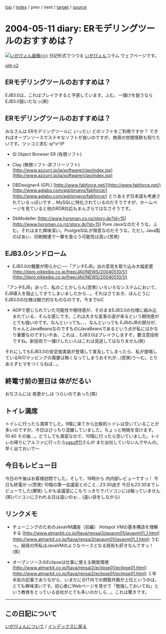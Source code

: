 [top](https://igapyon.github.io/diary/) 
 / [index](https://igapyon.github.io/diary/2004/index.html) 
 / prev 
 / next 
 / [target](https://igapyon.github.io/diary/2004/ig040511.html) 
 / [source](https://github.com/igapyon/diary/blob/gh-pages/2004/ig040511.html.src.md) 

2004-05-11 diary: ERモデリングツールのおすすめは？
=====================================================================================================
[![いがぴょん画像(小)](https://igapyon.github.io/diary/images/iga200306s.jpg "いがぴょん")](https://igapyon.github.io/diary/memo/memoigapyon.html) 日記形式でつづる [いがぴょん](https://igapyon.github.io/diary/memo/memoigapyon.html)コラム ウェブページです。

[old-v2](ig040511-orig.html)

## ERモデリングツールのおすすめは？

EJB3.0は、これはブレイクすると予感しています。ふむ、一儲けを狙うならEJB3.0狙いだなっ(笑)


## ERモデリングツールのおすすめは？

みなさんは ERモデリングツールに いったい どのソフトをご利用ですか？ できればオープンソースでステキなソフトが良いのですが、商用の世間情勢も知りたいです。ツッコミ求む q(^o^)P

* SI Object Browser ER (有償ソフト)
  
* Clay (無償ソフト-非フリーソフト)
  [http://www.azzurri.jp/ja/software/clay/index.jsp](http://www.azzurri.jp/ja/software/clay/index.jsp)
  
* DBDesigner4 (GPL)
  [http://www.fabforce.net/](http://www.fabforce.net/)
  [http://www.aglabo.com/agl/proevo/fabforce/](http://www.aglabo.com/agl/proevo/fabforce/)
  とりあえず日本語も考慮されているっぽいです… MySQLに特化されているのだそうですが、ホームページを見ていると他のRDB対応もまんざらではなさそうです。
  
* DbModeller
  [http://www.horsman.co.nz/story.do?id=15](http://www.horsman.co.nz/story.do?id=15)
  Pure Javaなのだそうな。ふむ。それはまた興味深い。PostgreSQLが得意なのだそうな。ただし
  Java製のばあい、印刷関連で一撃を食らう可能性は高い(苦笑)

## EJB3.0シンドローム

* EJB3.0の概要が明らかに──「アンチEJB」派の意見を取り込み大幅変更
  [http://itpro.nikkeibp.co.jp/free/JAV/NEWS/20040510/1/](http://itpro.nikkeibp.co.jp/free/JAV/NEWS/20040510/1/)

「アンチEJB」派って、私のことかしらん(苦笑) いろいろなシステムにおいて、EJB導入を阻止してきてしまいましたから…。それはさておき、ほんとうにEJB3.0の仕様は魅力的なものなのです。今までIoC
+ AOPで感じられていた可能性や期待感が、そのままEJB3.0の仕様に組み込まれている、そんな感じです。これは大きな変革の波が来るという期待感がとても強いのです。なんといっても、、、なんといっても
EJBのJBの部分が、ちゃんとJavaBeansなのですもの(JavaBeansであるという点が私にはかなり重要なのです)いやあ、これは… EJB3.0はブレイクしますぞ。要注意技術ですね。新技術で一儲けしたい人はこれは見逃してはなりません(笑)

それにしてもEJB3.0の安定版実装が登場して普及してしまったら、私が提唱しているR/Oマッピングの需要は無くなってしまうおそれが…(苦笑)う～む。とりあえずヒマをつくらねば…。

## 終電寸前の翌日は 体がだるい

おぢさんには 夜更かしは つらいのであった(笑)

## トイレ満席

トイレに行ったら満席でした。9階に来てから比較的トイレは空いていることが多いのですが、今日はびっちり混雑していました。ちょっと時間を空けます。10:40 その後…。どうしても満室なので、10階に行ったら空いていました。トイレの帰りにアルファに行ったら[yasuff11](http://d.hatena.ne.jp/yasuff11/)さんが まだ出社していないんでやんの。早く出ておいで～

## 今日もレビュー日

今日の午後はお客様訪問でした。そして、19時から 内内部レビューですっ！ 今日も終電かっ(苦笑)
10階の第一会議室とのこと…23:30過ぎ 今日も23:30までレビューでした(爆笑) しかも会議室にこもりっきりでパソコンには触っていません(笑)パソコンにさわれる日は遠いのぉ… (遠い目をしながら)

## リンクメモ

* チューニングのためのJavaVM講座（前編） Hotspot VMの基本構造を理解する
  [http://www.atmarkit.co.jp/fjava/rensai3/javavm01/javavm01_1.html](http://www.atmarkit.co.jp/fjava/rensai3/javavm01/javavm01_1.html)
  うむっ。結局の所私はJavaVMのようなベースとなる技術も好きなんですっ！(笑)
  
* オープンソースのEclipseは仕事に使える開発環境
  [http://www.atmarkit.co.jp/fjava/rensai2/eclipse01/eclipse01.html](http://www.atmarkit.co.jp/fjava/rensai2/eclipse01/eclipse01.html)
  １年半前の記事でありながら、いまだに＠IT内での閲覧件数が上位というのは、とても興味深いです。初心者にWebページを見せて「勉強しておいてね」という教育をとっている会社がとても多いのかしら…。これは驚きです。


----------------------------------------------------------------------------------------------------

## この日記について
[いがぴょんについて](https://igapyon.github.io/diary/memo/memoigapyon.html) / [インデックスに戻る](https://igapyon.github.io/diary/idxall.html)
